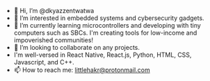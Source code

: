 - 👋 Hi, I’m @dkyazzentwatwa
- 👀 I’m interested in embedded systems and cybersecurity gadgets.
- 🌱 I’m currently learning microcontrollers and developing with tiny computers such as SBCs. I'm creating tools for low-income and impoverished communities!
- 💞️ I’m looking to collaborate on any projects.
- I'm well-versed in React Native, React.js, Python, HTML, CSS, Javascript, and C++.
- 📫 How to reach me: littlehakr@protonmail.com

<!---
dkyazzentwatwa/dkyazzentwatwa is a ✨ special ✨ repository because its `README.md` (this file) appears on your GitHub profile.
You can click the Preview link to take a look at your changes.
--->
